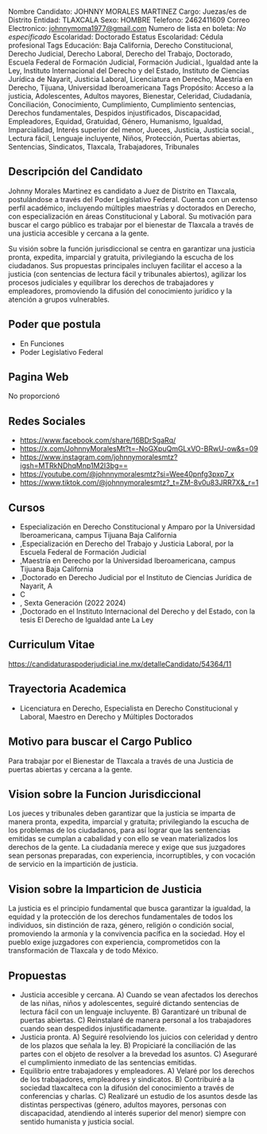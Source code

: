 Nombre Candidato: JOHNNY MORALES MARTINEZ
Cargo: Juezas/es de Distrito
Entidad: TLAXCALA
Sexo: HOMBRE
Telefono: 2462411609
Correo Electronico: johnnymoma1977@gmail.com
Numero de lista en boleta: *No especificado*
Escolaridad: Doctorado
Estatus Escolaridad: Cédula profesional
Tags Educación: Baja California, Derecho Constitucional, Derecho Judicial, Derecho Laboral, Derecho del Trabajo, Doctorado, Escuela Federal de Formación Judicial, Formación Judicial., Igualdad ante la Ley, Instituto Internacional del Derecho y del Estado, Instituto de Ciencias Jurídica de Nayarit, Justicia Laboral, Licenciatura en Derecho, Maestría en Derecho, Tijuana, Universidad Iberoamericana
Tags Propósito: Acceso a la justicia, Adolescentes, Adultos mayores, Bienestar, Celeridad, Ciudadanía, Conciliación, Conocimiento, Cumplimiento, Cumplimiento sentencias, Derechos fundamentales, Despidos injustificados, Discapacidad, Empleadores, Equidad, Gratuidad, Género, Humanismo, Igualdad, Imparcialidad, Interés superior del menor, Jueces, Justicia, Justicia social., Lectura fácil, Lenguaje incluyente, Niños, Protección, Puertas abiertas, Sentencias, Sindicatos, Tlaxcala, Trabajadores, Tribunales


## Descripción del Candidato 

Johnny Morales Martinez es candidato a Juez de Distrito en Tlaxcala, postulándose a través del Poder Legislativo Federal.  Cuenta con un extenso perfil académico, incluyendo múltiples maestrías y doctorados en Derecho, con especialización en áreas Constitucional y Laboral.  Su motivación para buscar el cargo público es trabajar por el bienestar de Tlaxcala a través de una justicia accesible y cercana a la gente.

Su visión sobre la función jurisdiccional se centra en garantizar una justicia pronta, expedita, imparcial y gratuita, privilegiando la escucha de los ciudadanos.  Sus propuestas principales incluyen facilitar el acceso a la justicia (con sentencias de lectura fácil y tribunales abiertos), agilizar los procesos judiciales y equilibrar los derechos de trabajadores y empleadores, promoviendo la difusión del conocimiento jurídico y la atención a grupos vulnerables.


## Poder que postula

- En Funciones
- Poder Legislativo Federal


## Pagina Web

No proporcionó


## Redes Sociales

- https://www.facebook.com/share/16BDrSgaRq/
- https://x.com/JohnnyMoralesMt?t=-NoGXpuQmGLxVO-BRwU-ow&s=09
- https://www.instagram.com/johnnymoralesmtz?igsh=MTRkNDhqMnp1M2I3bg==
- https://youtube.com/@johnnymoralesmtz?si=Wee40pnfg3pxp7_x
- https://www.tiktok.com/@johnnymoralesmtz?_t=ZM-8v0u83JRR7X&_r=1


## Cursos

- Especialización en Derecho Constitucional y Amparo por la Universidad Iberoamericana, campus Tijuana Baja California
- ,Especialización en Derecho del Trabajo y Justicia Laboral, por la Escuela Federal de Formación Judicial
- ,Maestría en Derecho por la Universidad Iberoamericana, campus Tijuana Baja California
- ,Doctorado en Derecho Judicial por el Instituto de Ciencias Jurídica de Nayarit, A
- C
- , Sexta Generación (2022   2024)
- ,Doctorado en el Instituto Internacional del Derecho y del Estado, con la tesis El Derecho de Igualdad ante La Ley


## Curriculum Vitae

https://candidaturaspoderjudicial.ine.mx/detalleCandidato/54364/11


## Trayectoria Academica

- Licenciatura en Derecho, Especialista en Derecho Constitucional y Laboral, Maestro en Derecho y Múltiples Doctorados


## Motivo para buscar el Cargo Publico

Para trabajar por el Bienestar de Tlaxcala a través de una Justicia de puertas abiertas y cercana a la gente.


## Vision sobre la Funcion Jurisdiccional

Los jueces y tribunales deben garantizar que la justicia se imparta de manera pronta, expedita, imparcial y gratuita; privilegiando la escucha de los problemas de los ciudadanos, para así lograr que las sentencias emitidas se cumplan a cabalidad y con ello se vean materializados los derechos de la gente. La ciudadanía merece y exige que sus juzgadores sean personas preparadas, con experiencia, incorruptibles, y con vocación de servicio en la impartición de justicia.


## Vision sobre la Imparticion de Justicia

La justicia es el principio fundamental que busca garantizar la igualdad, la equidad y la protección de los derechos fundamentales de todos los individuos, sin distinción de raza, género, religión o condición social, promoviendo la armonía y la convivencia pacífica en la sociedad. Hoy el pueblo exige juzgadores con experiencia, comprometidos con la transformación de Tlaxcala y de todo México.


## Propuestas

- Justicia accesible y cercana. A) Cuando se vean afectados los derechos de las niñas, niños y adolescentes, seguiré dictando sentencias de lectura fácil con un lenguaje incluyente. B) Garantizaré un tribunal de puertas abiertas. C) Reinstalaré de manera personal a los trabajadores cuando sean despedidos injustificadamente.
- Justicia pronta. A) Seguiré resolviendo los juicios con celeridad y dentro de los plazos que señala la ley. B) Propiciaré la conciliación de las partes con el objeto de resolver a la brevedad los asuntos. C) Aseguraré el cumplimiento inmediato de las sentencias emitidas.
- Equilibrio entre trabajadores y empleadores. A) Velaré por los derechos de los trabajadores, empleadores y sindicatos. B) Contribuiré a la sociedad tlaxcalteca con la difusión del conocimiento a través de conferencias y charlas. C) Realizaré un estudio de los asuntos desde las distintas perspectivas (género, adultos mayores, personas con discapacidad, atendiendo al interés superior del menor) siempre con sentido humanista y justicia social.

